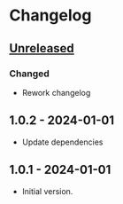 # Changelog

## [Unreleased]

### Changed

- Rework changelog

## 1.0.2 - 2024-01-01

- Update dependencies

## 1.0.1 - 2024-01-01

- Initial version.

[Unreleased]: https://github.com/inlavigo/gg_periodic_timer/compare/1.0.2...HEAD
